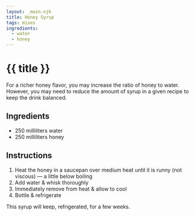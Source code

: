 ```yaml
---
layout: _main.njk
title: Honey Syrup
tags: mixes
ingredients:
  - water
  - honey
---
```


<!-- markdownlint-disable MD025 -->
# {{ title }}
<!-- markdownlint-disable MD025 -->

<tiki-callout type="tip">

  For a richer honey flavor, you may increase the ratio of honey to water. However, you may need to reduce the amount of syrup in a given recipe to keep the drink balanced.

</tiki-callout>

## Ingredients

* 250 milliliters water
* 250 milliliters honey

## Instructions

1. Heat the honey in a saucepan over medium heat until it is runny (not viscous) — a little below boiling
2. Add water &  whisk thoroughly
3. Immediately remove from heat & allow to cool
4. Bottle & refrigerate

<tiki-callout type="note">

  This syrup will keep, refrigerated, for a few weeks.

</tiki-callout>
